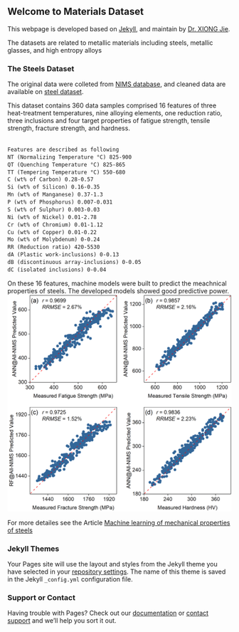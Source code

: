 ## Welcome to Materials Dataset 

This webpage is developed based on [Jekyll](https://jekyllrb.com/), and maintain by [Dr. XIONG Jie](https://www.researchgate.net/profile/Jie-Xiong-8).

The datasets are related to metallic materials including steels, metallic glasses, and high entropy alloys



### The Steels Dataset

The original data were colleted from [NIMS database](https://mits.nims.go.jp/en/), and cleaned data are available on [steel dataset](https://github.com/George-JieXIONG/Materials-Dataset/blob/main/Chapter4/NIMS-Fatigue.csv).

This dataset contains 360 data samples comprised 16 features of three heat-treatment temperatures, nine alloying elements, one reduction ratio, three inclusions 
and four target properties of fatigue strength, tensile strength, fracture strength, and hardness.

```markdown

Features are described as following
NT (Normalizing Temperature °C) 825-900
QT (Quenching Temperature °C) 825-865
TT (Tempering Temperature °C) 550-680
C (wt% of Carbon) 0.28-0.57
Si (wt% of Silicon) 0.16-0.35
Mn (wt% of Manganese) 0.37-1.3
P (wt% of Phosphorus) 0.007-0.031
S (wt% of Sulphur) 0.003-0.03
Ni (wt% of Nickel) 0.01-2.78
Cr (wt% of Chromium) 0.01-1.12
Cu (wt% of Copper) 0.01-0.22
Mo (wt% of Molybdenum) 0-0.24
RR (Reduction ratio) 420-5530
dA (Plastic work-inclusions) 0-0.13
dB (discontinuous array-inclusions) 0-0.05
dC (isolated inclusions) 0-0.04

```
On these 16 features, machine models were built to predict the meachnical properties of steels. The developed models showed good predictive power.
![i](https://github.com/George-JieXIONG/Materials-Dataset/blob/gh-pages/img/NIMS-All-Best.gif)

For more detailes see the Article [Machine learning of mechanical properties of steels](https://link.springer.com/content/pdf/10.1007/s11431-020-1599-5.pdf)

### Jekyll Themes

Your Pages site will use the layout and styles from the Jekyll theme you have selected in your [repository settings](https://github.com/George-JieXIONG/Materials-Dataset/settings). The name of this theme is saved in the Jekyll `_config.yml` configuration file.

### Support or Contact

Having trouble with Pages? Check out our [documentation](https://docs.github.com/categories/github-pages-basics/) or [contact support](https://support.github.com/contact) and we’ll help you sort it out.
